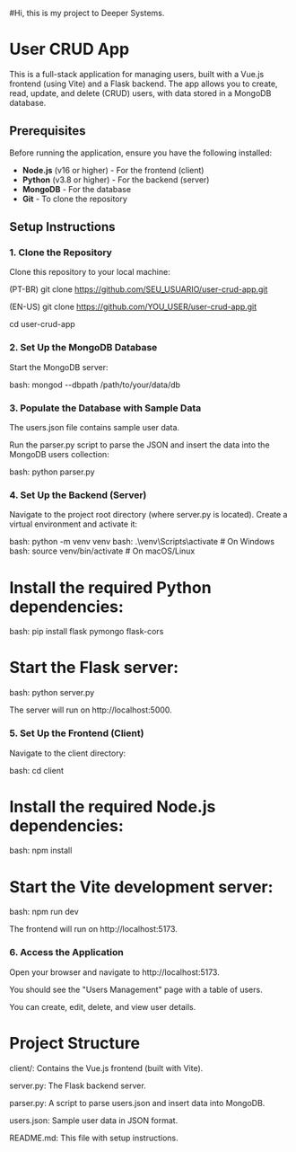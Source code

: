 #Hi, this is my project to Deeper Systems.

# User CRUD App

This is a full-stack application for managing users, built with a Vue.js frontend (using Vite) and a Flask backend. The app allows you to create, read, update, and delete (CRUD) users, with data stored in a MongoDB database.

## Prerequisites

Before running the application, ensure you have the following installed:
- **Node.js** (v16 or higher) - For the frontend (client)
- **Python** (v3.8 or higher) - For the backend (server)
- **MongoDB** - For the database
- **Git** - To clone the repository

## Setup Instructions

### 1. Clone the Repository
Clone this repository to your local machine:

(PT-BR)
git clone https://github.com/SEU_USUARIO/user-crud-app.git 

(EN-US)
git clone https://github.com/YOU_USER/user-crud-app.git

cd user-crud-app

### 2. Set Up the MongoDB Database

Start the MongoDB server:

bash: mongod --dbpath /path/to/your/data/db

### 3. Populate the Database with Sample Data

The users.json file contains sample user data.

Run the parser.py script to parse the JSON and insert the data into the MongoDB users collection:

bash: python parser.py

### 4. Set Up the Backend (Server)

Navigate to the project root directory (where server.py is located).
Create a virtual environment and activate it:

bash: python -m venv venv
bash: .\venv\Scripts\activate  # On Windows
bash: source venv/bin/activate  # On macOS/Linux


# Install the required Python dependencies:

bash: pip install flask pymongo flask-cors

# Start the Flask server:

bash: python server.py

The server will run on http://localhost:5000.



### 5. Set Up the Frontend (Client)

Navigate to the client directory:

bash: cd client

# Install the required Node.js dependencies:

bash: npm install

# Start the Vite development server:

bash: npm run dev

The frontend will run on http://localhost:5173.


### 6. Access the Application

Open your browser and navigate to http://localhost:5173.

You should see the "Users Management" page with a table of users.

You can create, edit, delete, and view user details.


# Project Structure

client/: Contains the Vue.js frontend (built with Vite).

server.py: The Flask backend server.

parser.py: A script to parse users.json and insert data into MongoDB.

users.json: Sample user data in JSON format.

README.md: This file with setup instructions.

